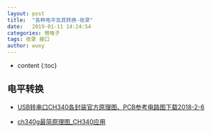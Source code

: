 ```yaml
---
layout: post
title:  "各种电平及其转换-收录"
date:   2019-01-11 14:24:54
categories: 微电子
tags: 收录 接口
author: wuxy
---
```


* content
{:toc}

## 电平转换
- [USB转串口CH340各封装官方原理图、PCB参考电路图下载2018-2-6](http://www.51hei.com/bbs/dpj-107097-1.html)

- [ch340g最简原理图_CH340应用](http://m.elecfans.com/article/613911.html)
